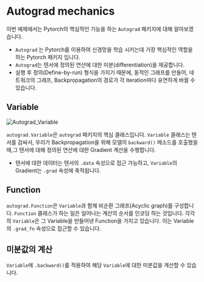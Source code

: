 # Autograd mechanics

이번 예제에서는 Pytorch의 핵심적인 기능을 하는 `Autograd` 패키지에 대해 알아보겠습니다.

- `Autograd` 는 Pytorch를 이용하여 신경망을 학습 시키는데 가장 핵심적인 역할을 하는 Pytorch 패키지 입니다.
- `Autograd`는 텐서에 정의된 연산에 대한 미분(differentiation)을 제공합니다.
- 실행 후 정의(Define-by-run) 형식을 가지기 때문에, 동적인 그래프를 만들어, 네트워크의 그래프, Backpropagation의 경로가 각 iteration마다 유연하게 바뀔 수 있습니다.


## Variable
![Autograd_Variable](http://pytorch.org/tutorials/_images/Variable.png)

`autograd.Variable`은 `autograd` 패키지의 핵심 클래스입니다. `Variable` 클래스는 텐서를 감싸서, 우리가 Backpropagation을 위해  모델의 `backward()` 메소드를 호출했을 때,그 텐서에 대해 정의된 연산에 대한 Gradient 계산을 수행합니다.

- 텐서에 대한 데이터는 텐서의 `.data` 속성으로 접근 가능하고, `Variable`의 Gradient는 `.grad` 속성에 축적됩니다.


## Function

`autograd.Function`은 `Variable`과 함께 비순환 그래프(Acyclic graph)를 구성합니다. `Function` 클래스가 하는 일은 일어나는 계산의 순서를 인코딩 하는 것입니다. 각각의 `Variable`은 그 Variable을 만들어낸 Function을 가지고 있습니다. 이는 Variable의 `.grad_fn` 속성으로 접근할 수 있습니다.

## 미분값의 계산

`Variable`에 `.backward()`를 적용하여 해당 `Variable`에 대한 미분값을 계산할 수 있습니다. 